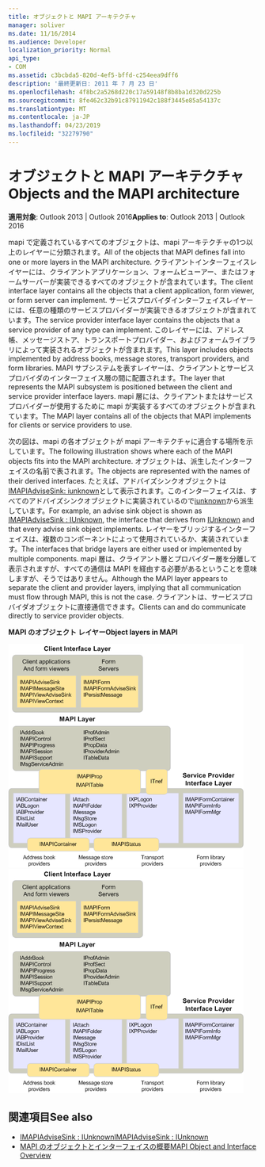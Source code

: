 ```yaml
---
title: オブジェクトと MAPI アーキテクチャ
manager: soliver
ms.date: 11/16/2014
ms.audience: Developer
localization_priority: Normal
api_type:
- COM
ms.assetid: c3bcbda5-820d-4ef5-bffd-c254eea9dff6
description: '最終更新日: 2011 年 7 月 23 日'
ms.openlocfilehash: 4f8bc2a5268d220c17a59148f8b8ba1d320d225b
ms.sourcegitcommit: 8fe462c32b91c87911942c188f3445e85a54137c
ms.translationtype: MT
ms.contentlocale: ja-JP
ms.lasthandoff: 04/23/2019
ms.locfileid: "32279790"
---
```

# <a name="objects-and-the-mapi-architecture"></a><span data-ttu-id="15a15-103">オブジェクトと MAPI アーキテクチャ</span><span class="sxs-lookup"><span data-stu-id="15a15-103">Objects and the MAPI architecture</span></span>

<span data-ttu-id="15a15-104">**適用対象**: Outlook 2013 | Outlook 2016</span><span class="sxs-lookup"><span data-stu-id="15a15-104">**Applies to**: Outlook 2013 | Outlook 2016</span></span> 
  
<span data-ttu-id="15a15-105">mapi で定義されているすべてのオブジェクトは、mapi アーキテクチャの1つ以上のレイヤーに分類されます。</span><span class="sxs-lookup"><span data-stu-id="15a15-105">All of the objects that MAPI defines fall into one or more layers in the MAPI architecture.</span></span> <span data-ttu-id="15a15-106">クライアントインターフェイスレイヤーには、クライアントアプリケーション、フォームビューアー、またはフォームサーバーが実装できるすべてのオブジェクトが含まれています。</span><span class="sxs-lookup"><span data-stu-id="15a15-106">The client interface layer contains all the objects that a client application, form viewer, or form server can implement.</span></span> <span data-ttu-id="15a15-107">サービスプロバイダインターフェイスレイヤーには、任意の種類のサービスプロバイダーが実装できるオブジェクトが含まれています。</span><span class="sxs-lookup"><span data-stu-id="15a15-107">The service provider interface layer contains the objects that a service provider of any type can implement.</span></span> <span data-ttu-id="15a15-108">このレイヤーには、アドレス帳、メッセージストア、トランスポートプロバイダー、およびフォームライブラリによって実装されるオブジェクトが含まれます。</span><span class="sxs-lookup"><span data-stu-id="15a15-108">This layer includes objects implemented by address books, message stores, transport providers, and form libraries.</span></span> <span data-ttu-id="15a15-109">MAPI サブシステムを表すレイヤーは、クライアントとサービスプロバイダのインターフェイス層の間に配置されます。</span><span class="sxs-lookup"><span data-stu-id="15a15-109">The layer that represents the MAPI subsystem is positioned between the client and service provider interface layers.</span></span> <span data-ttu-id="15a15-110">mapi 層には、クライアントまたはサービスプロバイダーが使用するために mapi が実装するすべてのオブジェクトが含まれています。</span><span class="sxs-lookup"><span data-stu-id="15a15-110">The MAPI layer contains all of the objects that MAPI implements for clients or service providers to use.</span></span> 
  
<span data-ttu-id="15a15-111">次の図は、mapi の各オブジェクトが mapi アーキテクチャに適合する場所を示しています。</span><span class="sxs-lookup"><span data-stu-id="15a15-111">The following illustration shows where each of the MAPI objects fits into the MAPI architecture.</span></span> <span data-ttu-id="15a15-112">オブジェクトは、派生したインターフェイスの名前で表されます。</span><span class="sxs-lookup"><span data-stu-id="15a15-112">The objects are represented with the names of their derived interfaces.</span></span> <span data-ttu-id="15a15-113">たとえば、アドバイズシンクオブジェクトは[IMAPIAdviseSink: iunknown](imapiadvisesinkiunknown.md)として表示されます。このインターフェイスは、すべてのアドバイズシンクオブジェクトに実装されているので[iunknown](https://msdn.microsoft.com/library/33f1d79a-33fc-4ce5-a372-e08bda378332%28Office.15%29.aspx)から派生しています。</span><span class="sxs-lookup"><span data-stu-id="15a15-113">For example, an advise sink object is shown as [IMAPIAdviseSink : IUnknown](imapiadvisesinkiunknown.md), the interface that derives from [IUnknown](https://msdn.microsoft.com/library/33f1d79a-33fc-4ce5-a372-e08bda378332%28Office.15%29.aspx) and that every advise sink object implements.</span></span> <span data-ttu-id="15a15-114">レイヤーをブリッジするインターフェイスは、複数のコンポーネントによって使用されているか、実装されています。</span><span class="sxs-lookup"><span data-stu-id="15a15-114">The interfaces that bridge layers are either used or implemented by multiple components.</span></span> <span data-ttu-id="15a15-115">mapi 層は、クライアント層とプロバイダー層を分離して表示されますが、すべての通信は MAPI を経由する必要があるということを意味しますが、そうではありません。</span><span class="sxs-lookup"><span data-stu-id="15a15-115">Although the MAPI layer appears to separate the client and provider layers, implying that all communication must flow through MAPI, this is not the case.</span></span> <span data-ttu-id="15a15-116">クライアントは、サービスプロバイダオブジェクトに直接通信できます。</span><span class="sxs-lookup"><span data-stu-id="15a15-116">Clients can and do communicate directly to service provider objects.</span></span> 
  
<span data-ttu-id="15a15-117">**MAPI のオブジェクト レイヤー**</span><span class="sxs-lookup"><span data-stu-id="15a15-117">**Object layers in MAPI**</span></span>
  
<span data-ttu-id="15a15-118">![MAPI のオブジェクトレイヤー](media/amapi_38.gif "MAPI のオブジェクトレイヤー")</span><span class="sxs-lookup"><span data-stu-id="15a15-118">![Object layers in MAPI](media/amapi_38.gif "Object layers in MAPI")</span></span>
  
## <a name="see-also"></a><span data-ttu-id="15a15-119">関連項目</span><span class="sxs-lookup"><span data-stu-id="15a15-119">See also</span></span>

- [<span data-ttu-id="15a15-120">IMAPIAdviseSink : IUnknown</span><span class="sxs-lookup"><span data-stu-id="15a15-120">IMAPIAdviseSink : IUnknown</span></span>](imapiadvisesinkiunknown.md)
- [<span data-ttu-id="15a15-121">MAPI のオブジェクトとインターフェイスの概要</span><span class="sxs-lookup"><span data-stu-id="15a15-121">MAPI Object and Interface Overview</span></span>](mapi-object-and-interface-overview.md)

